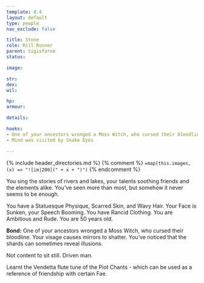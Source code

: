 ```yaml
---
template: 0.4
layout: default
type: people
nav_exclude: false

title: Stone
role: Rill Runner
parent: Sigisfarne
status: 

image: 

str: 
dex: 
wil: 

hp: 
armour: 

details:

hooks: 
- One of your ancestors wronged a Moss Witch, who cursed their bloodline. Your visage causes mirrors to shatter. You’ve noticed that the shards can sometimes reveal illusions.
- Mind was visited by Snake Eyes

---
```


{% include header_directories.md %}
{% comment %}
`=map(this.images, (x) => "![im|200](" + x + ")")`
{% endcomment %}

You sing the stories of rivers and lakes, your talents soothing friends and the elements alike. You've seen more than most, but somehow it never seems to be enough.

You have a Statuesque Physique, Scarred Skin, and Wavy Hair. Your Face is Sunken, your Speech Booming. You have Rancid Clothing. You are Ambitious and Rude. You are 50 years old.

**Bond:** One of your ancestors wronged a Moss Witch, who cursed their bloodline. Your visage causes mirrors to shatter. You’ve noticed that the shards can sometimes reveal illusions.

Not content to sit still. Driven man. 

Learnt the Vendetta flute tune of the Piot Chants - which can be used as a reference of friendship with certain Fae.